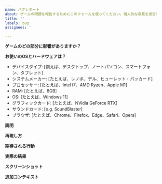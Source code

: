 ```yaml
---
name: バグレポート
about: ゲームの問題を報告するためにこのフォームを使ってください。個人的な意見を拒否します。
title: ''
labels: bug
assignees: ''

---
```


**ゲームのどの部分に影響がありますか？**
<!-- 例えば、「ステージ２」か「セットアップ／ハイスコア画面」と入力してください。 -->

**お使いのOSとハードウェアは？**
 - デバイスタイプ: [例えば、デスクトップ、ノートパソコン、スマートフォン、タブレット]
 - システムメーカー: [たとえば、レノボ、デル、ヒューレット・パッカード] <!-- カスタムPCを使用している場合は、マザーボードのメーカーを入力してください。Mac、iPhone、iPadを使っている場合は、Appleと入力する。 -->
 - プロセッサー: [たとえば、Intel i7、AMD Ryzen、Apple M1]
 - RAM: [たとえば、8GB]
 - OS: [たとえば、Windows 11]
 - グラフィックカード: [たとえば、NVidia GeForce RTX]
 - サウンドカード: [e.g. SoundBlaster]
 - ブラウザ: [たとえば、Chrome、Firefox、Edge、Safari、Opera] <!-- HTML5版を遊んでいない場合は、無視してください。 -->

**説明**
<!-- 問題を1つ以上の文章で説明してください。「ボスは強すぎる」や「ボスは不具合が多い」など、説明的でない表現は使わないでください。 -->


**再現し方**
<!-- バグを起こすために必要なステップをすべて挙げてください。ドリリメーションの側で再現可能でなければなりません。 -->


**期待される行動**
<!-- バグがなかったらどうなるのか説明してください。 -->


**実際の結果**
<!-- ステップに従ったらどうなるのか説明してください。 -->


**スクリーンショット**
<!-- 該当する場合は、問題の詳細を説明するためにスクリーンショットを追加してください。 -->



**追加コンテキスト**
<!-- 問題について、何か補足があればお願いします。 -->
